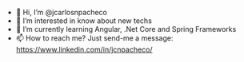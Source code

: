 - 👋 Hi, I’m @jcarlosnpacheco
- 👀 I’m interested in know about new techs
- 🌱 I’m currently learning Angular, .Net Core and Spring Frameworks
- 📫 How to reach me? Just send-me a message: https://www.linkedin.com/in/jcnpacheco/


